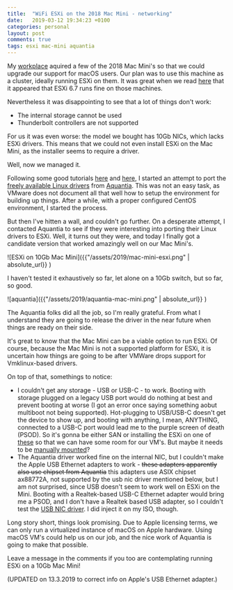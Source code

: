 ```yaml
---
title:  "WiFi ESXi on the 2018 Mac Mini - networking"
date:   2019-03-12 19:34:23 +0100
categories: personal
layout: post
comments: true
tags: esxi mac-mini aquantia
---
```


My [workplace](https://www.uio.no) aquired a few of the 2018 Mac Mini's so that we could upgrade our support for macOS users. Our plan was to use this machine as a cluster, ideally running ESXi on them. It was great when we read [here](https://www.virtuallyghetto.com/2018/11/esxi-on-the-new-2018-apple-mac-mini.html) that it appeared that ESXi 6.7 runs fine on those machines.

Nevertheless it was disappointing to see that a lot of things don't work:

- The internal storage cannot be used
- Thunderbolt controllers are not supported

For us it was even worse: the model we bought has 10Gb NICs, which lacks ESXi drivers. This means that we could not even install ESXi on the Mac Mini, as the installer seems to require a driver.

Well, now we managed it.

Following some good tutorials [here](https://www.v-front.de/2014/12/how-to-make-your-unsupported-nic-work.html) and [here](http://www.vm-help.com/forum/viewtopic.php?f=34&t=4340), I started an attempt to port the [freely available Linux drivers](https://www.aquantia.com/support/driver-download/) from [Aquantia](https://www.aquantia.com). This was not an easy task, as VMware does not document all that well how to setup the environment for building up things. After a while, with a proper configured CentOS environment, I started the process.

But then I've hitten a wall, and couldn't go further. On a desperate attempt, I contacted Aquantia to see if they were interesting into porting their Linux drivers to ESXi. Well, it turns out they were, and today I finally got a candidate version that worked amazingly well on our Mac Mini's. 

![ESXi on 10Gb Mac Mini]({{"/assets/2019/mac-mini-esxi.png" | absolute_url}} )

I haven't tested it exhaustively so far, let alone on a 10Gb switch, but so far, so good. 

![aquantia]({{"/assets/2019/aquantia-mac-mini.png" | absolute_url}} )
 
The Aquantia folks did all the job, so I'm really grateful. From what I understand they are going to release the driver in the near future when things are ready on their side.

It's great to know that the Mac Mini can be a viable option to run ESXi. Of course, because the Mac Mini is not a supported platform for ESXi, it is uncertain how things are going to be after VMWare drops support for Vmklinux-based drivers. 

On top of that, somethings to notice:

- I couldn't get any storage - USB or USB-C - to work. Booting with storage plugged on a legacy USB port would do nothing at best and prevent booting at worse (I got an error once saying something aobut multiboot not being supported). Hot-plugging to USB/USB-C doesn't get the device to show up, and booting with anything, I mean, ANYTHING, connected to a USB-C port would lead me to the purple screen of death (PSOD). So it's gonna be either SAN or installing the ESXi on one of [these](https://www.samsung.com/semiconductor/minisite/ssd/product/portable/t5/) so that we can have some room for our VM's. But maybe it needs to be [manually mounted](https://www.virten.net/2016/11/usb-devices-as-vmfs-datastore-in-vsphere-esxi-6-5/)?
- The Aquantia driver worked fine on the internal NIC, but I couldn't make the Apple USB Ethernet adapters to work - ~~these adapters apparently also use chipset from Aquantia~~ this adapters use ASIX chipset ax88772A, not supported by the usb nic driver mentioned below, but I am not surprised, since USB doesn't seem to work well on ESXi on the Mini. Booting with a Realtek-based USB-C Ethernet adapter would bring me a PSOD, and I don't have a Realtek based USB adapter, so I couldn't test the [USB NIC driver](https://labs.vmware.com/flings/usb-network-native-driver-for-esxi). I did inject it on my ISO, though.

Long story short, things look promising. Due to Apple licensing terms, we can only run a virtualized instance of macOS on Apple hardware. Using macOS VM's could help us on our job, and the nice work of Aquantia is going to make that possible.

Leave a message in the comments if you too are contemplating running ESXi on a 10Gb Mac Mini!

(UPDATED on 13.3.2019 to correct info on Apple's USB Ethernet adapter.)